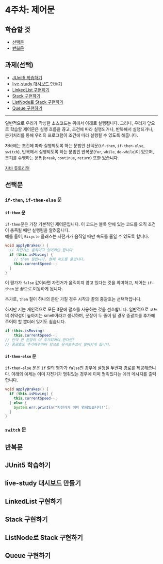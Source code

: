 # 4주차: 제어문

## 학습할 것

- [선택문](#선택문)
- [반복문](#반복문)

## 과제(선택)

- [JUnit5 학습하기](#junit5-학습하기)
- [live-study 대시보드 만들기](#live-study-대시보드-만들기)
- [LinkedList 구현하기](#linkedlist-구현하기)
- [Stack 구현하기](#stack-구현하기)
- [ListNode로 Stack 구현하기](#listnode로-stack-구현하기)
- [Queue 구현하기](#queue-구현하기)

---

일반적으로 우리가 작성한 소스코드는 위에서 아래로 실행됩니다. 그러나, 우리가 앞으로 학습할 제어문은 실행 흐름을 끊고, 조건에 따라 실행되거나, 반복해서 실행되거나, 분기처리를 통해 우리의 프로그램이 조건에 따라 실행될 수 있도록 해줍니다.

자바에는 조건에 따라 실행되도록 하는 문법인 선택문(`if-then`, `if-then-else`, `switch`), 반복해서 실행되도록 하는 문법인 반복문(`for`, `while`, `do-while`)이 있으며, 분기를 수행하는 문법(`break`, `continue`, `return`) 또한 있습니다.

[자바 튜토리얼](https://docs.oracle.com/javase/tutorial/java/nutsandbolts/flow.html)

## 선택문

### `if-then`, `if-then-else` 문

#### `if-then` 문

`if-then`문은 가장 기본적인 제어문입니다. 이 코드는 블록 안에 있는 코드를 오직 조건이 충족될 때만 실행됨을 알려줍니다.  
예를 들어, `Bicycle` 클래스는 자전거가 움직일 때만 속도를 줄일 수 있도록 합니다.

```java
void applyBrakes() {
  // 자전거는 움직이고 있어야만 합니다.
  if (this.isMoving) {
    // then 절입니다. 현재 속도를 줄입니다.
    this.currentSpeed--;
  }
}
```

이 평가가 `false` 값이라면 자전거가 움직이지 않고 있다는 것을 의미하고, 제어는 `if-then` 문 끝으로 이동하게 됩니다.

추가로, `then` 절이 하나의 문만 가질 경우 시작과 끝의 중괄호는 선택적입니다.

하지만 저는 개인적으로 모든 if문에 괄호를 사용하는 것을 선호합니다. 일반적으로 코드의 취약성이 높아지는 smell이라고 생각하며, 문장이 두 줄이 될 경우 중괄호를 추가해주어야 할 뿐더러 잊기도 쉽습니다.

```java
if (this.isMoving)
    this.currentSpeed--;
// 만약 한 문장이 더 추가되어야 한다면?
// 중괄호도 추가해주어야 함으로 유지보수성이 떨어지게 됩니다.
```

#### `if-then-else` 문

`if-then-else` 문은 `if` 절의 평가가 `false`인 경우에 실행될 두번째 경로를 제공해줍니다. 아래의 예제는 이미 자전거가 멈춰있는 경우에 이미 멈춰있다는 에러 메시지를 출력합니다.

```java
void applyBrakes() {
  if (this.isMoving) {
    this.currentSpeed--;
  } else {
    System.err.println("자전거가 이미 멈춰있습니다!");
  }
}
```

### `switch` 문

## 반복문

## JUnit5 학습하기

## live-study 대시보드 만들기

## LinkedList 구현하기

## Stack 구현하기

## ListNode로 Stack 구현하기

## Queue 구현하기
